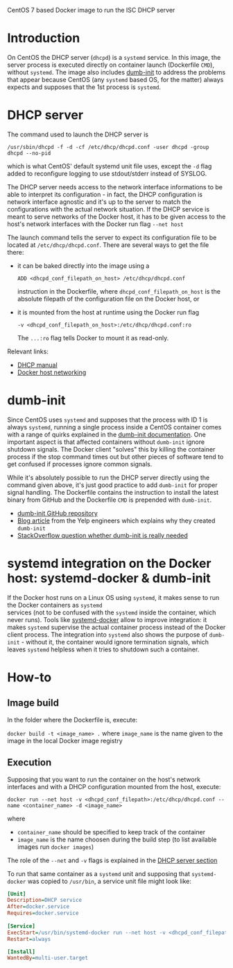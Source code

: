 CentOS 7 based Docker image to run the ISC DHCP server

# Introduction
On CentOS the DHCP server (`dhcpd`) is a `systemd` service. In this image, the server process is executed 
directly on container launch (Dockerfile `CMD`), without `systemd`. The image also includes 
[dumb-init](#dumb-init) to address the problems that appear because CentOS (any `systemd` based OS, for the 
matter) always expects and supposes that the 1st process is `systemd`.

# DHCP server
The command used to launch the DHCP server is

`/usr/sbin/dhcpd -f -d -cf /etc/dhcp/dhcpd.conf -user dhcpd -group dhcpd --no-pid`

which is what CentOS' default systemd unit file uses, except the `-d` flag added to reconfigure logging to use
stdout/stderr instead of SYSLOG. 

The DHCP server needs access to the network interface informations to be able to interpret its configuration - 
in fact, the DHCP configuration is network interface agnostic and it's up to the server to match the 
configurations with the actual network situation. If the DHCP service is meant to serve networks of the Docker 
host, it has to be given access to the host's network interfaces with the Docker run flag `--net host`

The launch command tells the server to expect its configuration file to be located at `/etc/dhcp/dhcpd.conf`. 
There are several ways to get the file there:
- it can be baked directly into the image using a 
  
  `ADD <dhcpd_conf_filepath_on_host> /etc/dhcp/dhcpd.conf` 
  
  instruction in the Dockerfile, where `dhcpd_conf_filepath_on_host` is the absolute filepath of the 
  configuration file on the Docker host, or
- it is mounted from the host at runtime using the Docker run flag 
  
  `-v <dhcpd_conf_filepath_on_host>:/etc/dhcp/dhcpd.conf:ro` 

  The  `...:ro` flag tells Docker to mount it as read-only.   

Relevant links:
- [DHCP manual](https://linux.die.net/man/8/dhcpd)
- [Docker host networking](https://docs.docker.com/network/host/)

# dumb-init
Since CentOS uses `systemd` and supposes that the process with ID 1 is always `systemd`, running a single process 
inside a CentOS container comes with a range of quirks explained in the 
[dumb-init documentation](https://github.com/Yelp/dumb-init). One important aspect is that affected containers 
without `dumb-init` ignore shutdown signals. The Docker client "solves" this by killing the container process if 
the stop command times out but other pieces of software tend to get confused if processes ignore common signals. 

While it's absolutely possible to run the DHCP server directly using the command given above, it's just good
practice to add `dumb-init` for proper signal handling. The Dockerfile contains the instruction to install the 
latest binary from GitHub and the Dockerfile `CMD` is prepended with `dumb-init`.

- [dumb-init GitHub repository](https://github.com/Yelp/dumb-init)
- [Blog article](https://engineeringblog.yelp.com/2016/01/dumb-init-an-init-for-docker.html) from the Yelp 
  engineers which explains why they created `dumb-init`
- [StackOverflow question whether dumb-init is really needed](https://stackoverflow.com/questions/37374310/how-critical-is-dumb-init-for-docker)

# systemd integration on the Docker host: systemd-docker & dumb-init
If the Docker host runs on a Linux OS using `systemd`, it makes sense to run the Docker containers as `systemd`  
services (not to be confused with the `systemd` inside the container, which never runs). Tools like 
[systemd-docker](https://github.com/DonTseTse/systemd-docker) allow to improve integration: it makes `systemd` 
supervise the actual container process instead of the Docker client process. The integration into `systemd` also 
shows the purpose of `dumb-init` - without it, the container would ignore termination signals, which leaves 
`systemd` helpless when it tries to shutdown such a container. 

# How-to
## Image build 

In the folder where the Dockerfile is, execute:

`docker build -t <image_name> .` where `image_name` is the name given to the image in the local Docker image 
registry

## Execution
Supposing that you want to run the container on the host's network interfaces and with a DHCP configuration 
mounted from the host, execute:

`docker run --net host -v <dhcpd_conf_filepath>:/etc/dhcp/dhcpd.conf --name <container_name> -d <image_name>`

where
- `container_name` should be specified to keep track of the container
- `image_name` is the name choosen during the build step (to list available images run `docker images`)

The role of the `--net` and `-v` flags is explained in the [DHCP server section](#dhcp-server) 

To run that same container as a `systemd` unit and supposing that `systemd-docker` was copied to `/usr/bin`, 
a service unit file might look like:
```ini
[Unit]
Description=DHCP service
After=docker.service
Requires=docker.service
 
[Service]
ExecStart=/usr/bin/systemd-docker run --net host -v <dhcpd_conf_filepath>:/etc/dhcp/dhcpd.conf --name <container_name> --rm <image_name>
Restart=always

[Install]
WantedBy=multi-user.target
```
